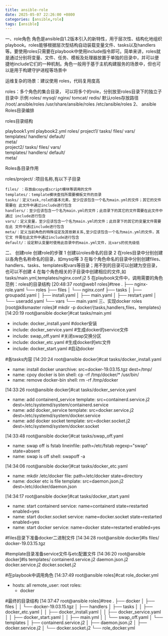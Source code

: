 ```yaml
---
title: ansible-role
date: 2025-05-07 22:26:00 +0800
categories: [ansible,role]
tags: [ansible]
---
```


一、role角色
角色是ansible自1.2版本引入的新特性，用于层次性、结构化地组织playbook。roles能够根据层次型结构自动装载变量文件、tasks以及handlers等。要使用roles只需要在playbook中使用include指令即可。简单来讲，roles就是通过分别将变量、文件、任务、模板及处理器放置于单独的目录中，并可以便 捷地include它们的一种机制。角色一般用于基于主机构建服务的场景中，但也可以是用于构建守护进程等场景中

运维复杂的场景：建议使用 roles，代码复用度高

roles：多个角色的集合目录， 可以将多个的role，分别放至roles目录下的独立子目录中
示例
roles/
  mysql/
  nginx/
  tomcat/
  redis/
默认roles存放路径
/root/.ansible/roles
/usr/share/ansible/roles
/etc/ansible/roles
2、 ansible Roles目录编排

roles目录结构

playbook1.yml
playbook2.yml
roles/
 project1/
   tasks/
   files/
   vars/       
   templates/
   handlers/
   default/    
   meta/       
 project2/
   tasks/
   files/
   vars/       
   templates/
   handlers/
   default/    
   meta/
   
Roles各目录作用

roles/project/ :项目名称,有以下子目录

    files/ ：存放由copy或script模块等调用的文件
    templates/：template模块查找所需要模板文件的目录
    tasks/：定义task,role的基本元素，至少应该包含一个名为main.yml的文件；其它的文件需要在 此文件中通过include进行包含
    handlers/：至少应该包含一个名为main.yml的文件；此目录下的其它的文件需要在此文件中通过 include进行包含
    vars/：定义变量，至少应该包含一个名为main.yml的文件；此目录下的其它的变量文件需要在此 文件中通过include进行包含
    meta/：定义当前角色的特殊设定及其依赖关系,至少应该包含一个名为main.yml的文件，其它文 件需在此文件中通过include进行包含
    default/：设定默认变量时使用此目录中的main.yml文件，比vars的优先级低
二、 创建role
创建role的步骤
1 创建以roles命名的目录
2 在roles目录中分别创建以各角色名称命名的目录，如mysql等
3 在每个角色命名的目录中分别创建files、handlers、tasks、templates和vars等目录；用不到的目录可以创建为空目录，也可以不创建
4 在每个角色相关的子目录中创建相应的文件,如 tasks/main.yml,templates/nginx.conf.j2
5 在playbook文件中，调用需要的角色
范例：roles的目录结构
[20:48:37 root@web1 roles]#tree 
.
├── nginx-role.yaml
└── roles
    ├── files
    │   └── nginx.conf
    ├── tasks
    │   ├── groupadd.yaml
    │   ├── install.yaml
    │   ├── main.yaml
    │   ├── restart.yaml
    │   └── useradd.yaml
    └── vars
        └── main.yaml
三、实现docker roles
[root@k8smaster roles]# mkdir -p docker/{tasks,handlers,files，templates}
[14:20:19 root@ansible docker]#cat tasks/main.yml 
- include: docker_install.yaml   #docker安装
- include: docker_service.yaml   #生成docker的service文件
- include: swap_off.yaml         #关闭swap交换分区
- include: docker_etc.yaml       #生成docker的etc文件
- include: docker_start.yaml     #启动docker

#各tasks内容
[14:20:24 root@ansible docker]#cat tasks/docker_install.yaml 
- name: install docker
  unarchive: src=docker-19.03.15.tgz dest=/tmp/
- name: cpoy docker is bin
  shell: cp -rf /tmp/docker/* /usr/bin/
- name: remove docker-bin
  shell: rm -rf /tmp/docker
  
[14:33:26 root@ansible docker]#cat tasks/docker_service.yaml 
- name: add containerd_service
  template: src=containerd.service.j2 dest=/etc/systemd/system/containerd.service
- name: add docker_service
  template: src=docker.service.j2 dest=/etc/systemd/system/docker.service 
- name: add docker socket
  template: src=docker.socket.j2 dest=/etc/systemd/system/docker.socket
  
[14:33:48 root@ansible docker]#cat tasks/swap_off.yaml 
- name: swap off is fstab
  lineinfile: path=/etc/fstab regexp="swap" state=absent
- name: swap is off
  shell: swapoff -a
  
[14:34:06 root@ansible docker]#cat tasks/docker_etc.yaml 
- name: mkdir /etc/docker
  file: path=/etc/docker state=directory
- name: docker etc is file
  template: src=daemon.json.j2 dest=/etc/docker/daemon.json
  
[14:34:17 root@ansible docker]#cat tasks/docker_start.yaml 
- name: start containerd
  service: name=containerd state=restarted enabled=yes
- name: start docker.socket
  service: name=docker.socket state=restarted enabled=yes
- name: start docker
  service: name=docker state=restarted enabled=yes

#files目录下准备docker二进制文件
[14:34:28 root@ansible docker]#ls files/
docker-19.03.15.tgz

#template目录准备service文件与etc配置文件
[14:36:20 root@ansible docker]#ls templates/
containerd.service.j2  daemon.json.j2  docker.service.j2  docker.socket.j2

#在playbook中调用角色
[14:37:49 root@ansible roles]#cat role_docker.yml 
- hosts: all
  remote_user: root
  roles:
    - docker
    
#最终的目录结构
[14:37:47 root@ansible roles]#tree 
.
├── docker
│   ├── files
│   │   └── docker-19.03.15.tgz
│   ├── handlers
│   ├── tasks
│   │   ├── docker_etc.yaml
│   │   ├── docker_install.yaml
│   │   ├── docker_service.yaml
│   │   ├── docker_start.yaml
│   │   ├── main.yml
│   │   └── swap_off.yaml
│   └── templates
│       ├── containerd.service.j2
│       ├── daemon.json.j2
│       ├── docker.service.j2
│       └── docker.socket.j2
└── role_docker.yml